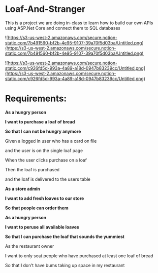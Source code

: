 # Loaf-And-Stranger
This is a project we are doing in-class to learn how to build our own APIs using ASP.Net Core and connect them to SQL databases


![https://s3-us-west-2.amazonaws.com/secure.notion-static.com/7b491560-bf2b-4e95-9107-39a70f5d03ba/Untitled.png](https://s3-us-west-2.amazonaws.com/secure.notion-static.com/7b491560-bf2b-4e95-9107-39a70f5d03ba/Untitled.png)

![https://s3-us-west-2.amazonaws.com/secure.notion-static.com/c926fd5d-993a-4a89-a18d-0947b83239cc/Untitled.png](https://s3-us-west-2.amazonaws.com/secure.notion-static.com/c926fd5d-993a-4a89-a18d-0947b83239cc/Untitled.png)

# Requirements:

**As a hungry person**

**I want to purchase a loaf of bread**

**So that I can not be hungry anymore**

Given a logged in user who has a card on file

and the user is on the single loaf page

When the user clicks purchase on a loaf

Then the loaf is purchased

and the loaf is delivered to the users table

**As a store admin**

**I want to add fresh loaves to our store**

**So that people can order them**

**As a hungry person** 

**I want to peruse all available loaves**

**So that I can purchase the loaf that sounds the yummiest**

As the restaurant owner

I want to only seat people who have purchased at least one loaf of bread

So that I don't have bums taking up space in my restaurant

